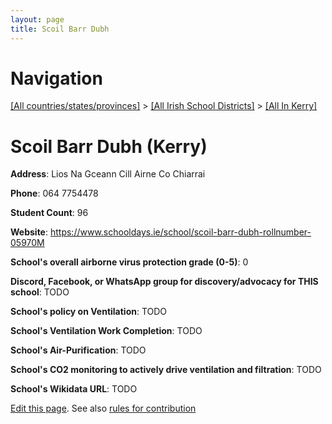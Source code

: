 ```yaml
---
layout: page
title: Scoil Barr Dubh
---
```

# Navigation

[[All countries/states/provinces]](../../..) > [[All Irish School Districts]](../..) > [[All In Kerry]](..)

# Scoil Barr Dubh (Kerry)

**Address**: Lios Na Gceann Cill Airne Co Chiarrai

**Phone**: 064 7754478

**Student Count**: 96

**Website**: <https://www.schooldays.ie/school/scoil-barr-dubh-rollnumber-05970M>

**School's overall airborne virus protection grade (0-5)**: 0

**Discord, Facebook, or WhatsApp group for discovery/advocacy for THIS school**: TODO

**School's policy on Ventilation**: TODO

**School's Ventilation Work Completion**: TODO

**School's Air-Purification**: TODO

**School's CO2 monitoring to actively drive ventilation and filtration**: TODO

**School's Wikidata URL**: TODO


[Edit this page](https://github.com/ventilate-schools/Ireland/edit/main/./Kerry/Scoil_Barr_Dubh.md). See also [rules for contribution](../../../contribution-rules/)